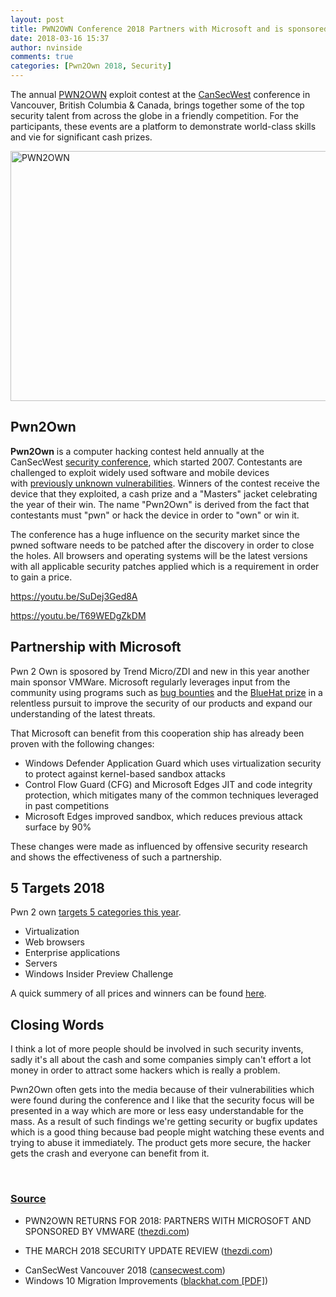 ```yaml
---
layout: post
title: PWN2OWN Conference 2018 Partners with Microsoft and is sponsored by VMWare
date: 2018-03-16 15:37
author: nvinside
comments: true
categories: [Pwn2Own 2018, Security]
---
```

The annual <a class="externalLink" href="https://www.thezdi.com/blog/2018/1/25/pwn2own-returns-for-2018-partners-with-microsoft-and-sponsored-by-vmware" target="_blank" rel="nofollow noopener">PWN2OWN</a> exploit contest at the <a class="externalLink" href="https://cansecwest.com/" target="_blank" rel="nofollow noopener">CanSecWest</a> conference in Vancouver, British Columbia &amp; Canada, brings together some of the top security talent from across the globe in a friendly competition. For the participants, these events are a platform to demonstrate world-class skills and vie for significant cash prizes.

<img class=" size-full wp-image-3867 aligncenter" src="https://chefkochblog.files.wordpress.com/2018/03/pwn2own.jpg" alt="PWN2OWN" width="680" height="400" />

<!--more-->

<h2><b>Pwn2Own</b></h2>

<b>Pwn2Own</b> is a computer hacking contest held annually at the CanSecWest <a title="Computer security conference" href="https://en.wikipedia.org/wiki/Computer_security_conference">security conference</a>, which started 2007. Contestants are challenged to exploit widely used software and mobile devices with <a class="mw-redirect" title="Zero-day attack" href="https://en.wikipedia.org/wiki/Zero-day_attack">previously unknown vulnerabilities</a>. Winners of the contest receive the device that they exploited, a cash prize and a "Masters" jacket celebrating the year of their win. The name "Pwn2Own" is derived from the fact that contestants must "pwn" or hack the device in order to "own" or win it.

The conference has a huge influence on the security market since the pwned software needs to be patched after the discovery in order to close the holes. All browsers and operating systems will be the latest versions with all applicable security patches applied which is a requirement in order to gain a price.

https://youtu.be/SuDej3Ged8A

https://youtu.be/T69WEDgZkDM

<h2>Partnership with Microsoft</h2>

Pwn 2 Own is sposored by Trend Micro/ZDI and new in this year another main sponsor VMWare. Microsoft regularly leverages input from the community using programs such as <a class="externalLink" href="https://technet.microsoft.com/en-us/security/dn425055.aspx" target="_blank" rel="nofollow noopener">bug bounties</a> and the <a class="externalLink" href="https://blogs.technet.microsoft.com/ecostrat/2012/07/26/the-bluehat-prize-v1-0-and-the-winners-are/" target="_blank" rel="nofollow noopener">BlueHat prize</a> in a relentless pursuit to improve the security of our products and expand our understanding of the latest threats.

That Microsoft can benefit from this cooperation ship has already been proven with the following changes:

<ul>
    <li>Windows Defender Application Guard which uses virtualization security to protect against kernel-based sandbox attacks</li>
    <li>Control Flow Guard (CFG) and Microsoft Edges JIT and code integrity protection, which mitigates many of the common techniques leveraged in past competitions</li>
    <li>Microsoft Edges improved sandbox, which reduces previous attack surface by 90%</li>
</ul>

These changes were made as influenced by offensive security research and shows the effectiveness of such a partnership.

<h2>5 Targets 2018</h2>

Pwn 2 own <a href="http://zerodayinitiative.com/Pwn2Own2018Rules.html" target="_blank" rel="noopener">targets 5 categories this year</a>.

<ul>
    <li>Virtualization</li>
    <li>Web browsers</li>
    <li>Enterprise applications</li>
    <li>Servers</li>
    <li>Windows Insider Preview Challenge</li>
</ul>

A quick summery of all prices and winners can be found <a href="https://www.thezdi.com/blog/2018/1/25/pwn2own-returns-for-2018-partners-with-microsoft-and-sponsored-by-vmware" target="_blank" rel="noopener">here</a>.

<h2>Closing Words</h2>

I think a lot of more people should be involved in such security invents, sadly it's all about the cash and some companies simply can't effort a lot money in order to attract some hackers which is really a problem.

Pwn2Own often gets into the media because of their vulnerabilities which were found during the conference and I like that the security focus will be presented in a way which are more or less easy understandable for the mass. As a result of such findings we're getting security or bugfix updates which is a good thing because bad people might watching these events and trying to abuse it immediately. The product gets more secure, the hacker gets the crash and everyone can benefit from it.

&nbsp;

<h3><span style="text-decoration:underline;">Source</span></h3>

<ul>
    <li>PWN2OWN RETURNS FOR 2018: PARTNERS WITH MICROSOFT AND SPONSORED BY VMWARE (<a href="https://www.thezdi.com/blog/2018/1/25/pwn2own-returns-for-2018-partners-with-microsoft-and-sponsored-by-vmware" target="_blank" rel="noopener">thezdi.com</a>)</li>
    <li>
<p id="yui_3_17_2_1_1521210259485_101" class="title">THE MARCH 2018 SECURITY UPDATE REVIEW (<a href="https://www.thezdi.com/blog/2018/3/13/the-march-2018-security-update-review" target="_blank" rel="noopener">thezdi.com</a>)</p>
</li>
    <li>CanSecWest Vancouver 2018 (<a href="https://cansecwest.com" target="_blank" rel="noopener">cansecwest.com</a>)</li>
    <li>Windows 10 Migration Improvements (<a href="https://www.blackhat.com/docs/us-16/materials/us-16-Weston-Windows-10-Mitigation-Improvements.pdf" target="_blank" rel="noopener">blackhat.com [PDF]</a>)</li>
</ul>
